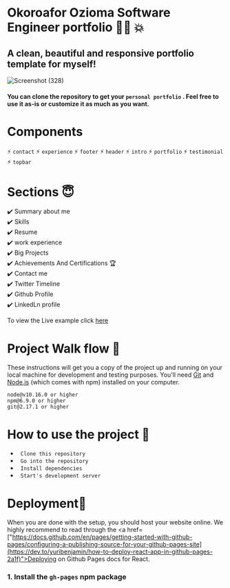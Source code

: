 # Okoroafor Ozioma Software Engineer portfolio :woman_technologist: :collision:

## A clean, beautiful and responsive portfolio template for myself!


![Screenshot (328)](https://user-images.githubusercontent.com/106816493/200988540-75824923-690d-442a-9347-8169eab690b8.png)

#### You can clone the repository to get your `personal portfolio` . Feel free to use it as-is or customize it as much as you want.


# Components

:zap: `contact`
:zap: `experience`
:zap: `footer`
:zap: `header`
:zap: `intro`
:zap: `portfolio`
:zap: `testimonial`
:zap: `topbar`


# Sections 😇

✔️ Summary about me<br/>
✔️ Skills<br/>
✔️ Resume<br/>
✔️ work experience<br/>
✔️ Big Projects<br/>
✔️ Achievements And Certifications 🏆<br/>
✔️  Contact me<br/>
✔️ Twitter Timeline<br/>
✔️ Github Profile<br/>
✔️ LinkedLn profile<br/>

To view the Live example click <a href="https://ozifirebrand.github.io/portfolio/#home">here</a>

# Project Walk flow  🚀
These instructions will get you a copy of the project up and running on your local machine for development and testing purposes.
You'll need <a href="https://github.com/">Git</a> and <a href="https://nodejs.org/en/">Node.js</a> (which comes with npm) installed on your computer.

<div class="snippet-clipboard-content notranslate position-relative overflow-auto" data-snippet-clipboard-copy-content="node@v10.16.0 or higher
npm@6.9.0 or higher
git@2.17.1 or higher"><pre class="notranslate"><code>node@v10.16.0 or higher
npm@6.9.0 or higher
git@2.17.1 or higher
</code></pre></div>


# How to use the project 🔧

- ` Clone this repository`
- ` Go into the repository`
- ` Install dependencies`
- ` Start's development server`


# Deployment🌟
When you are done with the setup, you should host your website online. We highly recommend to read through the <a href=["https://docs.github.com/en/pages/getting-started-with-github-pages/configuring-a-publishing-source-for-your-github-pages-site](https://dev.to/yuribenjamin/how-to-deploy-react-app-in-github-pages-2a1f)">Deploying on Github Pages docs</a> for React.

### 1. Install the `gh-pages` npm package
